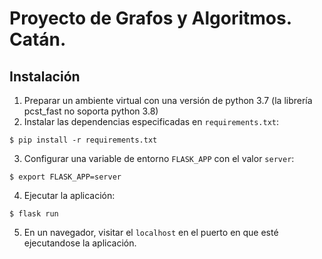 # Proyecto de Grafos y Algoritmos. Catán.

## Instalación
1. Preparar un ambiente virtual con una versión de python 3.7 (la librería pcst_fast no soporta python 3.8)
2. Instalar las dependencias especificadas en `requirements.txt`:
```shell
$ pip install -r requirements.txt
```
3. Configurar una variable de entorno `FLASK_APP` con el valor `server`:
```shell
$ export FLASK_APP=server
```
4. Ejecutar la aplicación:
```shell
$ flask run
```
5. En un navegador, visitar el `localhost` en el puerto en que esté ejecutandose la aplicación.
